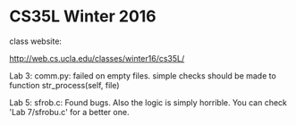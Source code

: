 # CS35L Winter 2016

class website:

http://web.cs.ucla.edu/classes/winter16/cs35L/

Lab 3: comm.py: failed on empty files. simple checks should be made to function str_process(self, file)

Lab 5: sfrob.c: Found bugs. Also the logic is simply horrible. You can check 'Lab 7/sfrobu.c' for a better one.
